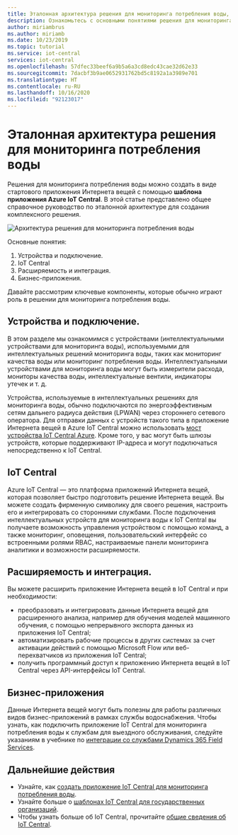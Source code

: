 ```yaml
---
title: Эталонная архитектура решения для мониторинга потребления воды, созданного с помощью Azure IoT Central | Документация Майкрософт
description: Ознакомьтесь с основными понятиями решения для мониторинга потребления воды, созданного с помощью Azure IoT Central.
author: miriambrus
ms.author: miriamb
ms.date: 10/23/2019
ms.topic: tutorial
ms.service: iot-central
services: iot-central
ms.openlocfilehash: 57dfec33beef6a9b5a6a3cd8edc43cae32d62e33
ms.sourcegitcommit: 7dacbf3b9ae0652931762bd5c8192a1a3989e701
ms.translationtype: HT
ms.contentlocale: ru-RU
ms.lasthandoff: 10/16/2020
ms.locfileid: "92123017"
---
```

# <a name="water-consumption-monitoring-reference-architecture"></a>Эталонная архитектура решения для мониторинга потребления воды 



Решения для мониторинга потребления воды можно создать в виде стартового приложения Интернета вещей с помощью **шаблона приложения Azure IoT Central**. В этой статье представлено общее справочное руководство по эталонной архитектуре для создания комплексного решения. 

![Архитектура решения для мониторинга потребления воды](./media/concepts-waterconsumptionmonitoring-architecture/concepts-waterconsumptionmonitoring-architecture1.png)

Основные понятия:

1. Устройства и подключение.  
1. IoT Central 
2. Расширяемость и интеграция.
3. Бизнес-приложения.

Давайте рассмотрим ключевые компоненты, которые обычно играют роль в решении для мониторинга потребления воды.

## <a name="devices-and-connectivity"></a>Устройства и подключение. 
В этом разделе мы ознакомимся с устройствами (интеллектуальными устройствами для мониторинга воды), используемыми для интеллектуальных решений мониторинга воды, таких как мониторинг качества воды или мониторинг потребления воды. Интеллектуальными устройствами для мониторинга воды могут быть измерители расхода, мониторы качества воды, интеллектуальные вентили, индикаторы утечек и т. д.

Устройства, используемые в интеллектуальных решениях для мониторинга воды, обычно подключаются по энергоэффективным сетям дальнего радиуса действия (LPWAN) через стороннего сетевого оператора. Для отправки данных с устройств такого типа в приложение Интернета вещей в Azure IoT Central можно использовать [мост устройства IoT Central Azure](../core/howto-build-iotc-device-bridge.md). Кроме того, у вас могут быть шлюзы устройств, которые поддерживают IP-адреса и могут подключаться непосредственно к IoT Central.

## <a name="iot-central"></a>IoT Central 
Azure IoT Central — это платформа приложений Интернета вещей, которая позволяет быстро подготовить решение Интернета вещей. Вы можете создать фирменную символику для своего решения, настроить его и интегрировать со сторонними службами.
После подключения интеллектуальных устройств для мониторинга воды к IoT Central вы получаете возможность управления устройством с помощью команд, а также мониторинг, оповещения, пользовательский интерфейс со встроенными ролями RBAC, настраиваемые панели мониторинга аналитики и возможности расширяемости. 


## <a name="extensibility-and-integrations"></a>Расширяемость и интеграция. 
Вы можете расширить приложение Интернета вещей в IoT Central и при необходимости:
* преобразовать и интегрировать данные Интернета вещей для расширенного анализа, например для обучения моделей машинного обучения, с помощью непрерывного экспорта данных из приложения IoT Central;
* автоматизировать рабочие процессы в других системах за счет активации действий с помощью Microsoft Flow или веб-перехватчиков из приложения IoT Central;
* получить программный доступ к приложению Интернета вещей в IoT Central через API-интерфейсы IoT Central.

## <a name="business-applications"></a>Бизнес-приложения 
Данные Интернета вещей могут быть полезны для работы различных видов бизнес-приложений в рамках службы водоснабжения. Чтобы узнать, как подключить приложение IoT Central для мониторинга потребления воды к службам для выездного обслуживания, следуйте указаниям в учебнике по [интеграции со службами Dynamics 365 Field Services](./how-to-configure-connected-field-services.md). 


## <a name="next-steps"></a>Дальнейшие действия
* Узнайте, как [создать приложение IoT Central для мониторинга потребления воды](./tutorial-water-consumption-monitoring.md).
* Узнайте больше о [шаблонах IoT Central для государственных организаций](./overview-iot-central-government.md).
* Чтобы узнать больше об IoT Central, прочитайте [общие сведения об IoT Central](../core/overview-iot-central.md).
